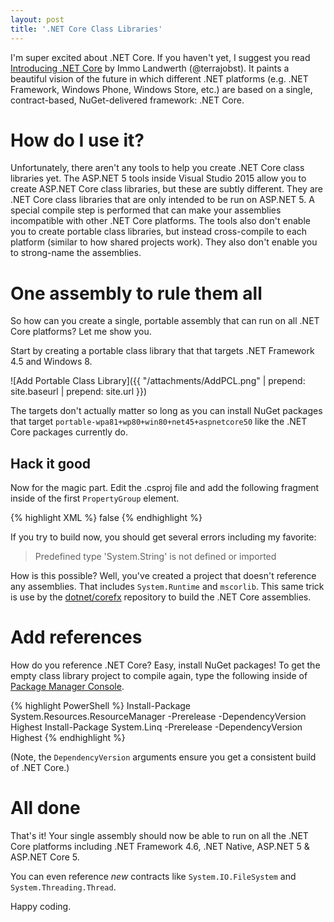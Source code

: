 ```yaml
---
layout: post
title: '.NET Core Class Libraries'
---
```


I'm super excited about .NET Core. If you haven't yet, I suggest you read [Introducing .NET Core][1] by Immo Landwerth
(@terrajobst). It paints a beautiful vision of the future in which different .NET platforms (e.g. .NET Framework,
Windows Phone, Windows Store, etc.) are based on a single, contract-based, NuGet-delivered framework: .NET Core.

How do I use it?
================
Unfortunately, there aren't any tools to help you create .NET Core class libraries yet. The ASP.NET 5 tools inside
Visual Studio 2015 allow you to create ASP.NET Core class libraries, but these are subtly different. They are .NET Core
class libraries that are only intended to be run on ASP.NET 5. A special compile step is performed that can make your
assemblies incompatible with other .NET Core platforms. The tools also don't enable you to create portable class
libraries, but instead cross-compile to each platform (similar to how shared projects work). They also don't enable you
to strong-name the assemblies.

One assembly to rule them all
=============================
So how can you create a single, portable assembly that can run on all .NET Core platforms? Let me show you.

Start by creating a portable class library that that targets .NET Framework 4.5 and Windows 8.

![Add Portable Class Library]({{ "/attachments/AddPCL.png" | prepend: site.baseurl | prepend: site.url }})

The targets don't actually matter so long as you can install NuGet packages that target
`portable-wpa81+wp80+win80+net45+aspnetcore50` like the .NET Core packages currently do.

Hack it good
------------
Now for the magic part. Edit the .csproj file and add the following fragment inside of the first `PropertyGroup`
element.

{% highlight XML %}
<ImplicitlyExpandTargetFramework>false</ImplicitlyExpandTargetFramework>
{% endhighlight %}

If you try to build now, you should get several errors including my favorite:

> Predefined type 'System.String' is not defined or imported

How is this possible? Well, you've created a project that doesn't reference any assemblies. That includes
`System.Runtime` and `mscorlib`. This same trick is use by the [dotnet/corefx][2] repository to build the .NET Core
assemblies.

Add references
==============
How do you reference .NET Core? Easy, install NuGet packages! To get the empty class library project to compile again,
type the following inside of [Package Manager Console][3].

{% highlight PowerShell %}
Install-Package System.Resources.ResourceManager -Prerelease -DependencyVersion Highest
Install-Package System.Linq -Prerelease -DependencyVersion Highest
{% endhighlight %}

(Note, the `DependencyVersion` arguments ensure you get a consistent build of .NET Core.)

All done
========
That's it! Your single assembly should now be able to run on all the .NET Core platforms including .NET Framework 4.6,
.NET Native, ASP.NET 5 & ASP.NET Core 5.

You can even reference *new* contracts like `System.IO.FileSystem` and `System.Threading.Thread`.

Happy coding.


  [1]: http://blogs.msdn.com/b/dotnet/archive/2014/12/04/introducing-net-core.aspx
  [2]: https://github.com/dotnet/corefx
  [3]: http://docs.nuget.org/docs/start-here/using-the-package-manager-console

